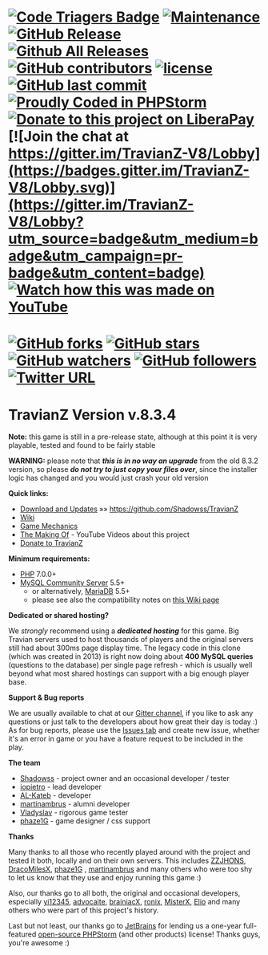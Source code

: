 [![Code Triagers Badge](https://www.codetriage.com/shadowss/travianz/badges/users.svg)](https://www.codetriage.com/shadowss/travianz)
[![Maintenance](https://img.shields.io/maintenance/yes/2018.svg)](https://github.com/Shadowss/TravianZ)
[![GitHub Release](https://img.shields.io/github/release/Shadowss/TravianZ/all.svg)](https://github.com/Shadowss/TravianZ)
[![Github All Releases](https://img.shields.io/github/downloads/Shadowss/TravianZ/total.svg)](https://github.com/Shadowss/TravianZ)
[![GitHub contributors](https://img.shields.io/github/contributors/Shadowss/TravianZ.svg)](https://github.com/Shadowss/TravianZ)
[![license](https://img.shields.io/github/license/Shadowss/TravianZ.svg)](https://github.com/Shadowss/TravianZ)
[![GitHub last commit](https://img.shields.io/github/last-commit/Shadowss/TravianZ.svg)](https://github.com/Shadowss/TravianZ)
[![Proudly Coded in PHPStorm](https://img.shields.io/badge/coded%20in-PHPStorm-BD5CF3.svg)](https://www.jetbrains.com/buy/opensource/?product=phpstorm)
[![Donate to this project on LiberaPay](https://img.shields.io/badge/LiberaPay-donate-F6C915.svg)](https://liberapay.com/Shadowss/donate)
[![Join the chat at https://gitter.im/TravianZ-V8/Lobby](https://badges.gitter.im/TravianZ-V8/Lobby.svg)](https://gitter.im/TravianZ-V8/Lobby?utm_source=badge&utm_medium=badge&utm_campaign=pr-badge&utm_content=badge)
[![Watch how this was made on YouTube](https://img.shields.io/badge/The%20making%20of...-YouTube-FF0000.svg)](https://www.youtube.com/watch?v=1XiHhpGUmQg&list=PLzV5avt1FFHorlIeoL9YX0pdb9bj-FO84)
======
[![GitHub forks](https://img.shields.io/github/forks/Shadowss/TravianZ.svg?style=social&label=Fork)](https://github.com/Shadowss/TravianZ)
[![GitHub stars](https://img.shields.io/github/stars/Shadowss/TravianZ.svg?style=social&label=Stars)](https://github.com/Shadowss/TravianZ)
[![GitHub watchers](https://img.shields.io/github/watchers/Shadowss/TravianZ.svg?style=social&label=Watch)](https://github.com/Shadowss/TravianZ)
[![GitHub followers](https://img.shields.io/github/followers/Shadowss.svg?style=social&label=Follow)](https://github.com/Shadowss/TravianZ)
[![Twitter URL](https://img.shields.io/twitter/url/http/shields.io.svg?style=social)](https://twitter.com/cata7007)
======
TravianZ Version **v.8.3.4**
======
**Note:** this game is still in a pre-release state, although at this point it is very playable, tested and found to be fairly stable

**WARNING:** please note that ***this is in no way an upgrade*** from the old 8.3.2 version, so please ***do not try to just copy your files over***, 
since the installer logic has changed and you would just crash your old version

**Quick links:**
* [Download and Updates](https://github.com/Shadowss/TravianZ) &raquo;&raquo; https://github.com/Shadowss/TravianZ
* [Wiki](https://github.com/Shadowss/TravianZ/wiki)
* [Game Mechanics](http://travian.wikia.com/wiki/Travian_Wiki)
* [The Making Of](https://www.youtube.com/watch?v=1XiHhpGUmQg&list=PLzV5avt1FFHorlIeoL9YX0pdb9bj-FO84) - YouTube Videos about this project
* [Donate to TravianZ](https://www.paypal.me/cata7007)

**Minimum requirements:**
* [PHP](http://php.net/) 7.0.0+
* [MySQL Community Server](https://dev.mysql.com/downloads/mysql/) 5.5+
  * or alternatively, [MariaDB](https://downloads.mariadb.org/) 5.5+
  * please see also the compatibility notes on [this Wiki page](https://github.com/Shadowss/TravianZ/wiki/Known-Bugs)

**Dedicated or shared hosting?**

We *strongly* recommend using a ***dedicated hosting*** for this game. Big Travian servers used to host 
thousands of players and the original servers still had about 300ms page display time. The legacy code 
in this clone (which was created in 2013) is right now doing about **400 MySQL queries** (questions 
to the database) per single page refresh - which is usually well beyond what most shared hostings can support 
with a big enough player base.

**Support & Bug reports**

We are usually available to chat at our [Gitter channel](https://gitter.im/TravianZ-V8/Lobby), if you like to ask 
any questions or just talk to the developers about how great their day is today :) As for bug reports, please use 
the [Issues tab](https://github.com/Shadowss/TravianZ/issues) and create new issue, whether it's an error in game 
or you have a feature request to be included in the play.

**The team**
* [Shadowss](https://github.com/Shadowss) - project owner and an occasional developer / tester
* [iopietro](https://github.com/iopietro) - lead developer
* [AL-Kateb](https://github.com/AL-Kateb) - developer
* [martinambrus](https://github.com/martinambrus) - alumni developer
* [Vladyslav](https://github.com/velhbxtyrj) - rigorous game tester
* [phaze1G](https://github.com/phaze1G) - game designer / css support

**Thanks**

Many thanks to all those who recently played around with the project and tested it both, locally and on their 
own servers. This includes [ZZJHONS](https://github.com/ZZJHONS), [DracoMilesX](https://github.com/DracoMilesX), 
[phaze1G](https://github.com/phaze1G) , [martinambrus](https://github.com/martinambrus) and many others who were too shy to let us know that they use and enjoy 
running this game :)

Also, our thanks go to all both, the original and occasional developers, especially [yi12345](https://github.com/yi12345/), 
[advocaite](https://github.com/advocaite/), [brainiacX](https://github.com/brainiacX/), [ronix](https://github.com/ronix/), 
[MisterX](https://github.com/MisterX/), [Elio](https://github.com/eliopinho/) and many others who were part of this 
project's history.

Last but not least, our thanks go to [JetBrains](https://www.jetbrains.com/) for lending us a one-year full-featured 
[open-source PHPStorm](https://www.jetbrains.com/buy/opensource/?product=phpstorm) (and other products) license! 
Thanks guys, you're awesome :)
